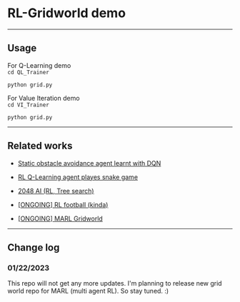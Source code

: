 # RL-Gridworld demo
---
## Usage

For Q-Learning demo<br>
`cd QL_Trainer`

`python grid.py`

For Value Iteration demo<br>
`cd VI_Trainer`

`python grid.py`

---
## Related works
- [Static obstacle avoidance agent learnt with DQN](https://github.com/Gantulga9480/RL-static-obstacle-avoidance-agent.git)

- [RL Q-Learning agent playes snake game](https://github.com/Gantulga9480/RL-Snake.git)

- [2048 AI (RL, Tree search)](https://github.com/Gantulga9480/RL-2048.git)

- [[ONGOING] RL football (kinda)](https://github.com/Gantulga9480/RL-football.git)

- [[ONGOING] MARL Gridworld](https://github.com/Gantulga9480/MARL-gridworld)

---
## Change log
### 01/22/2023
This repo will not get any more updates.
I'm planning to release new grid world repo for MARL (multi agent RL). So stay tuned. :)
